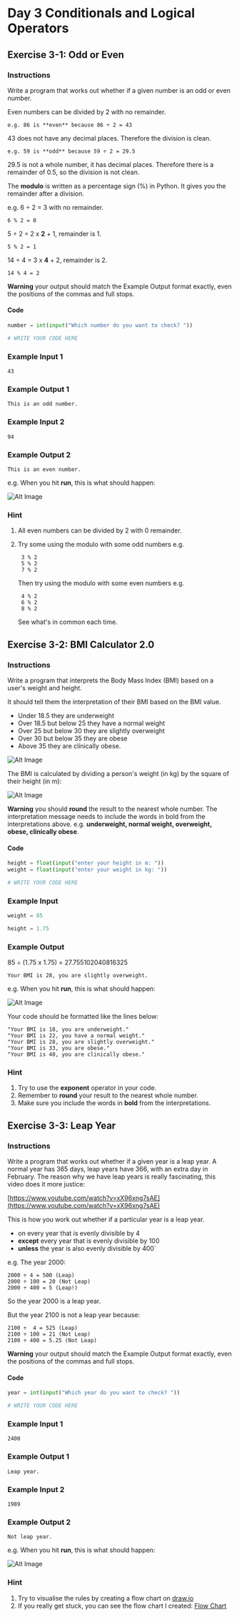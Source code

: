# Day 3 Conditionals and Logical Operators

## Exercise 3-1: Odd or Even

### Instructions

Write a program that works out whether if a given number is an odd or even number.

Even numbers can be divided by 2 with no remainder.

    e.g. 86 is **even** because 86 ÷ 2 = 43

43 does not have any decimal places. Therefore the division is clean.

    e.g. 59 is **odd** because 59 ÷ 2 = 29.5

29.5 is not a whole number, it has decimal places. Therefore there is a remainder of 0.5, so the division is not clean.

The **modulo** is written as a percentage sign (%) in Python. It gives you the remainder after a division.

e.g. 6 ÷ 2 = 3 with no remainder.

    6 % 2 = 0

5 ÷ 2 = 2 x **2** + 1, remainder is 1.

    5 % 2 = 1

14 ÷ 4 = 3 x **4** + 2, remainder is 2.

    14 % 4 = 2

**Warning** your output should match the Example Output format exactly, even the positions of the commas and full stops.

#### Code

```python
number = int(input("Which number do you want to check? "))

# WRITE YOUR CODE HERE
```

### Example Input 1

    43

### Example Output 1

    This is an odd number.

### Example Input 2

    94

### Example Output 2

    This is an even number.

e.g. When you hit **run**, this is what should happen:

![Alt Image](https://cdn.fs.teachablecdn.com/bkF9TKJSTGksvxNzOtba)

### Hint

1. All even numbers can be divided by 2 with 0 remainder.
2. Try some using the modulo with some odd numbers e.g.

        3 % 2
        5 % 2
        7 % 2

    Then try using the modulo with some even numbers e.g.

        4 % 2
        6 % 2
        8 % 2

    See what's in common each time.

## Exercise 3-2: BMI Calculator 2.0

### Instructions

Write a program that interprets the Body Mass Index (BMI) based on a user's weight and height.

It should tell them the interpretation of their BMI based on the BMI value.

- Under 18.5 they are underweight
- Over 18.5 but below 25 they have a normal weight
- Over 25 but below 30 they are slightly overweight
- Over 30 but below 35 they are obese
- Above 35 they are clinically obese.

![Alt Image](https://cdn.fs.teachablecdn.com/qTOp8afxSkGfU5YGYf36)

The BMI is calculated by dividing a person's weight (in kg) by the square of their height (in m):

![Alt Image](https://cdn.fs.teachablecdn.com/jKHjnLrNQjqzdz3MTMyv)

**Warning** you should **round** the result to the nearest whole number. The interpretation message needs to include the words in bold from the interpretations above. e.g. **underweight, normal weight,  overweight, obese, clinically obese**.

#### Code

```python
height = float(input("enter your height in m: "))
weight = float(input("enter your weight in kg: "))

# WRITE YOUR CODE HERE
```

### Example Input

```python
weight = 85
```

```python
height = 1.75
```

### Example Output

85 ÷ (1.75 x 1.75) =  27.755102040816325

    Your BMI is 28, you are slightly overweight.

e.g. When you hit **run**, this is what should happen:

![Alt Image](https://cdn.fs.teachablecdn.com/mGRynIETXuVqoDk8unci)

Your code should be formatted like the lines below:

    "Your BMI is 18, you are underweight."
    "Your BMI is 22, you have a normal weight."
    "Your BMI is 28, you are slightly overweight."
    "Your BMI is 33, you are obese."
    "Your BMI is 40, you are clinically obese."

### Hint

1. Try to use the **exponent** operator in your code.
2. Remember to **round** your result to the nearest whole number.
3. Make sure you include the words in **bold** from the interpretations.

## Exercise 3-3: Leap Year

### Instructions

Write a program that works out whether if a given year is a leap year. A normal year has 365 days, leap years have 366, with an extra day in February. The reason why we have leap years is really fascinating, this video does it more justice:

[https://www.youtube.com/watch?v=xX96xng7sAE](https://www.youtube.com/watch?v=xX96xng7sAE)

This is how you work out whether if a particular year is a leap year.

- on every year that is evenly divisible by 4
- **except** every year that is evenly divisible by 100
- **unless** the year is also evenly divisible by 400`  

e.g. The year 2000:

    2000 ÷ 4 = 500 (Leap)
    2000 ÷ 100 = 20 (Not Leap)
    2000 ÷ 400 = 5 (Leap!)

So the year 2000 is a leap year.

But the year 2100 is not a leap year because:

    2100 ÷  4 = 525 (Leap)
    2100 ÷ 100 = 21 (Not Leap)
    2100 ÷ 400 = 5.25 (Not Leap)

**Warning** your output should match the Example Output format exactly, even the positions of the commas and full stops.

#### Code

```python
year = int(input("Which year do you want to check? "))

# WRITE YOUR CODE HERE
```

### Example Input 1

    2400

### Example Output 1

    Leap year.

### Example Input 2

    1989

### Example Output 2

    Not leap year.

e.g. When you hit **run**, this is what should happen:  

![Alt Image](https://cdn.fs.teachablecdn.com/AthNqKoSm6JD4sMom2X2)

### Hint

1. Try to visualise the rules by creating a flow chart on [draw.io](www.draw.io)
2. If you really get stuck, you can see the flow chart I created: [Flow Chart](https://bit.ly/36BjS2D)
